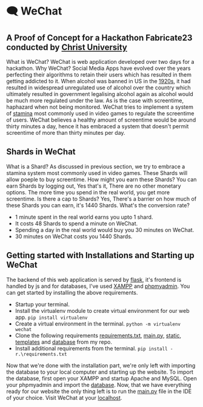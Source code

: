 # 🗨️ WeChat

## A Proof of Concept for a Hackathon Fabricate23 conducted by [Christ University](https://christuniversity.in/)

What is WeChat? WeChat is web application developed over two days for a hackathon. Why WeChat? Social Media Apps have evolved over the years perfecting their algorithms to retain their users which has resulted in them getting addicted to it. When alcohol was banned in US in the [1920s](https://en.wikipedia.org/wiki/Prohibition_in_the_United_States), it had resulted in widespread unregulated use of alcohol over the country which ultimately resulted in government legalising alcohol again as alcohol would be much more regulated under the law. As is the case with screentime, haphazard when not being monitored. WeChat tries to implement a system of [stamina](https://genshin-impact.fandom.com/wiki/Original_Resin) most commonly used in video games to regulate the screentime of users. WeChat believes a healthy amount of screentime would be around thirty minutes a day, hence it has embraced a system that doesn't permit screentime of more than thirty minutes per day.

## Shards in WeChat

What is a Shard? As discussed in previous section, we try to embrace a stamina system most commonly used in video games. These Shards will allow poeple to buy screentime. How might you earn these Shards? You can earn Shards by logging out, Yes that's it, There are no other monetary options. The more time you spend in the real world, you get more screentime. Is there a cap to Shards? Yes, There's a barrier on how much of these Shards you can earn, it's 1440 Shards. What's the conversion rate?

- 1 minute spent in the real world earns you upto 1 shard.
- It costs 48 Shards to spend a minute on WeChat.
- Spending a day in the real world would buy you 30 minutes on WeChat.
- 30 minutes on WeChat costs you 1440 Shards.

## Getting started with Installations and Starting up WeChat

The backend of this web application is served by [flask](https://www.python.org/downloads/), it's frontend is handled by js and for databases, I've used [XAMPP](https://www.apachefriends.org/) and [phpmyadmin](http://localhost/phpmyadmin/). You can get started by installing the above requirements.

- Startup your terminal.
- Install the virtualenv module to create virtual environment for our web app.
`pip install virtualenv`
- Create a virtual environment in the terminal.
`python -m virtualenv wechat`
- Clone the  following requirements [requirements.txt](/requirement.txt), [main.py](/main.py), [static](/static), [templates](/templates) and [database](/wechat.sql) from my repo.
- Install additional requirements from the terminal.
`pip install -r.\requirements.txt`

Now that we're done with the installation part, we're only left with importing the database to your local computer and starting up the website. To import the database, first open your XAMPP and startup Apache and MySQL. Open your phpmyadmin and import the [database](/wechat.sql). Now, that we have everything ready for our website the only thing left is to run the [main.py](/main.py) file in the IDE of your choice. Visit WeChat at your [localhost](http://127.0.0.1:5000/).
